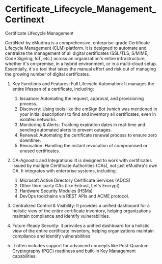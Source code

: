 # Certificate_Lifecycle_Management_Certinext
Certificate Lifecycle Management

CertiNext by eMudhra is a comprehensive, enterprise-grade Certificate Lifecycle Management (CLM) platform.
It is designed to automate and centralize the management of all digital certificates (SSL/TLS, S/MIME, Code Signing, IoT, etc.) across an organization's entire infrastructure, whether it's on-premise, in a hybrid environment, or in a multi-cloud setup.
Essentially, it's a tool that takes the manual effort and risk out of managing the growing number of digital certificates.


1. Key Functions and Features:
Full Lifecycle Automation: It manages the entire lifespan of a certificate, including:
   1. Issuance: Automating the request, approval, and provisioning process.
   2. Discovery: Using tools like the emSign Bot (which was mentioned in your initial description) to find and inventory all certificates, even in isolated networks.
   3. Monitoring & Alerts: Tracking expiration dates in real-time and sending automated alerts to prevent outages.
   4. Renewal: Automating the certificate renewal process to ensure zero downtime.
   5. Revocation: Handling the instant revocation of compromised or unused certificates.


2. CA-Agnostic and Integrations: It is designed to work with certificates issued by multiple Certificate Authorities (CAs), not just eMudhra's own CA. It integrates with enterprise systems, including:
   1. Microsoft Active Directory Certificate Services (ADCS)
   2. Other third-party CAs (like Entrust, Let's Encrypt)
   3. Hardware Security Modules (HSMs)
   4. DevOps toolchains via REST APIs and ACME protocol.

3. Centralized Control & Visibility:
   It provides a unified dashboard for a holistic view of the entire certificate inventory, helping organizations maintain compliance and identify vulnerabilities.
   
4. Future-Ready Security:
   It provides a unified dashboard for a holistic view of the entire certificate inventory, helping organizations maintain compliance and identify vulnerabilities
5. It often includes support for advanced concepts like Post-Quantum Cryptography (PQC) readiness and built-in Key Management capabilities.
